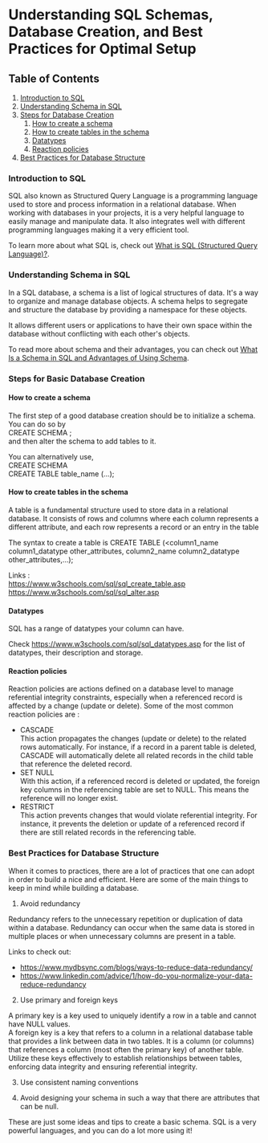 # Understanding SQL Schemas, Database Creation, and Best Practices for Optimal Setup

## Table of Contents
1. [Introduction to SQL](#introduction-to-sql)
2. [Understanding Schema in SQL](#understanding-schema-in-sql)
3. [Steps for Database Creation](#steps-for-database-creation)
    1. [How to create a schema](#how-to-create-a-schema)
    2. [How to create tables in the schema](#how-to-create-tables-in-the-schema)
    3. [Datatypes](#datatypes)
    4. [Reaction policies](#reaction-policies)
4. [Best Practices for Database Structure](#best-practices-for-database-structure)

### Introduction to SQL
SQL also known as Structured Query Language is a programming language used to store and process information in a relational database.
When working with databases in your projects, it is a very helpful language to easily manage and manipulate data.
It also integrates well with different programming languages making it a very efficient tool.

To learn more about what SQL is, check out [What is SQL (Structured Query Language)?](https://aws.amazon.com/what-is/sql/#:~:text=Structured%20query%20language%20(SQL)%20is,relationships%20between%20the%20data%20values).

### Understanding Schema in SQL
In a SQL database, a schema is a list of logical structures of data. It's a way to organize and manage database objects. A schema helps to segregate and structure the database by providing a namespace for these objects.

It allows different users or applications to have their own space within the database without conflicting with each other's objects.

To read more about schema and their advantages, you can check out
[What Is a Schema in SQL and Advantages of Using Schema](https://www.simplilearn.com/tutorials/sql-tutorial/schema-in-sql#:~:text=MEANExplore%20Program-,What%20is%20Schema%20in%20SQL%3F,user%20who%20constructs%20the%20object).

### Steps for Basic Database Creation

#### How to create a schema
The first step of a good database creation should be to initialize a schema.
<br>
You can do so by
<br>CREATE SCHEMA <schema name>; <br>
and then alter the schema to add tables to it.

You can alternatively use,<br>
CREATE SCHEMA <schema name> <br>
CREATE TABLE table_name (...);

#### How to create tables in the schema
A table is a fundamental structure used to store data in a relational database. It consists of rows and columns where each column represents a different attribute, and each row represents a record or an entry in the table

The syntax to create a table is
CREATE TABLE <tablename> (<column1_name column1_datatype other_attributes,
column2_name column2_datatype other_attributes,...);

Links :<br>
https://www.w3schools.com/sql/sql_create_table.asp
https://www.w3schools.com/sql/sql_alter.asp

#### Datatypes
SQL has a range of datatypes your column can have.

Check https://www.w3schools.com/sql/sql_datatypes.asp for the list of datatypes, their description and storage.

#### Reaction policies
Reaction policies are actions defined on a database level to manage referential integrity constraints, especially when a referenced record is affected by a change (update or delete).
Some of the most common reaction policies are :
- CASCADE<br>
  This action propagates the changes (update or delete) to the related rows automatically. For instance, if a record in a parent table is deleted, CASCADE will automatically delete all related records in the child table that reference the deleted record.
- SET NULL<br>
  With this action, if a referenced record is deleted or updated, the foreign key columns in the referencing table are set to NULL. This means the reference will no longer exist.
- RESTRICT<br>
  This action prevents changes that would violate referential integrity. For instance, it prevents the deletion or update of a referenced record if there are still related records in the referencing table.

### Best Practices for Database Structure
When it comes to practices, there are a lot of practices that one can adopt in order to build a nice and efficient. Here are some of the main things to keep in mind while building a database.

1. Avoid redundancy

Redundancy refers to the unnecessary repetition or duplication of data within a database. Redundancy can occur when the same data is stored in multiple places or when unnecessary columns are present in a table.

Links to check out:
- https://www.mydbsync.com/blogs/ways-to-reduce-data-redundancy/
- https://www.linkedin.com/advice/1/how-do-you-normalize-your-data-reduce-redundancy

2. Use primary and foreign keys

A primary key is a key used to uniquely identify a row in a table and cannot have NULL values.
<br>
A foreign key is a key that refers to a column in a relational database table that provides a link between data in two tables. It is a column (or columns) that references a column (most often the primary key) of another table.
<br>
Utilize these keys effectively to establish relationships between tables, enforcing data integrity and ensuring referential integrity.

3. Use consistent naming conventions


4. Avoid designing your schema in such a way that there are attributes that can be null.

These are just some ideas and tips to create a basic schema. SQL is a very powerful languages, and you can do a lot more using it!
